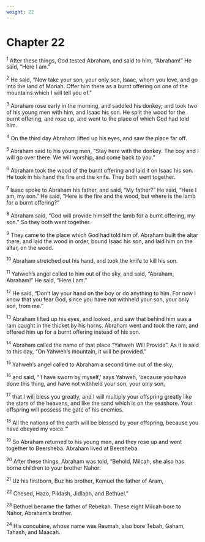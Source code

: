 ```yaml
---
weight: 22
---
```


# Chapter 22

<sup>1</sup> After these things, God tested Abraham, and said to him, “Abraham!” He said, “Here I am.” 

<sup>2</sup> He said, “Now take your son, your only son, Isaac, whom you love, and go into the land of Moriah. Offer him there as a burnt offering on one of the mountains which I will tell you of.” 

<sup>3</sup> Abraham rose early in the morning, and saddled his donkey; and took two of his young men with him, and Isaac his son. He split the wood for the burnt offering, and rose up, and went to the place of which God had told him. 

<sup>4</sup> On the third day Abraham lifted up his eyes, and saw the place far off. 

<sup>5</sup> Abraham said to his young men, “Stay here with the donkey. The boy and I will go over there. We will worship, and come back to you.” 

<sup>6</sup> Abraham took the wood of the burnt offering and laid it on Isaac his son. He took in his hand the fire and the knife. They both went together. 

<sup>7</sup> Isaac spoke to Abraham his father, and said, “My father?” He said, “Here I am, my son.” He said, “Here is the fire and the wood, but where is the lamb for a burnt offering?” 

<sup>8</sup> Abraham said, “God will provide himself the lamb for a burnt offering, my son.” So they both went together. 

<sup>9</sup> They came to the place which God had told him of. Abraham built the altar there, and laid the wood in order, bound Isaac his son, and laid him on the altar, on the wood. 

<sup>10</sup> Abraham stretched out his hand, and took the knife to kill his son. 

<sup>11</sup> Yahweh’s angel called to him out of the sky, and said, “Abraham, Abraham!” He said, “Here I am.” 

<sup>12</sup> He said, “Don’t lay your hand on the boy or do anything to him. For now I know that you fear God, since you have not withheld your son, your only son, from me.” 

<sup>13</sup> Abraham lifted up his eyes, and looked, and saw that behind him was a ram caught in the thicket by his horns. Abraham went and took the ram, and offered him up for a burnt offering instead of his son. 

<sup>14</sup> Abraham called the name of that place “Yahweh Will Provide”. As it is said to this day, “On Yahweh’s mountain, it will be provided.” 

<sup>15</sup> Yahweh’s angel called to Abraham a second time out of the sky, 

<sup>16</sup> and said, “‘I have sworn by myself,’ says Yahweh, ‘because you have done this thing, and have not withheld your son, your only son, 

<sup>17</sup> that I will bless you greatly, and I will multiply your offspring greatly like the stars of the heavens, and like the sand which is on the seashore. Your offspring will possess the gate of his enemies. 

<sup>18</sup> All the nations of the earth will be blessed by your offspring, because you have obeyed my voice.’” 

<sup>19</sup> So Abraham returned to his young men, and they rose up and went together to Beersheba. Abraham lived at Beersheba. 

<sup>20</sup> After these things, Abraham was told, “Behold, Milcah, she also has borne children to your brother Nahor: 

<sup>21</sup> Uz his firstborn, Buz his brother, Kemuel the father of Aram, 

<sup>22</sup> Chesed, Hazo, Pildash, Jidlaph, and Bethuel.” 

<sup>23</sup> Bethuel became the father of Rebekah. These eight Milcah bore to Nahor, Abraham’s brother. 

<sup>24</sup> His concubine, whose name was Reumah, also bore Tebah, Gaham, Tahash, and Maacah. 



